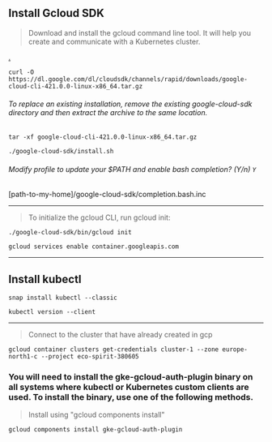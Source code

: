 ## Install  Gcloud SDK
> Download and install the gcloud command line tool. It will help you create and communicate with a Kubernetes cluster.

[.](https://z2jh.jupyter.org/en/latest/kubernetes/google/step-zero-gcp.html)

```
curl -O https://dl.google.com/dl/cloudsdk/channels/rapid/downloads/google-cloud-cli-421.0.0-linux-x86_64.tar.gz
```

###### To replace an existing installation, remove the existing google-cloud-sdk directory and then extract the archive to the same location. 
 
```
tar -xf google-cloud-cli-421.0.0-linux-x86_64.tar.gz 
```
```
./google-cloud-sdk/install.sh
```
###### Modify profile to update your $PATH and enable bash completion? (Y/n)   `Y`

[path-to-my-home]/google-cloud-sdk/completion.bash.inc

---

>  To initialize the gcloud CLI, run gcloud init:

```
./google-cloud-sdk/bin/gcloud init
```

```
gcloud services enable container.googleapis.com
```

---
## Install kubectl

```
snap install kubectl --classic
```

```
kubectl version --client
```
---

> Connect to the cluster that have already created in gcp
```
gcloud container clusters get-credentials cluster-1 --zone europe-north1-c --project eco-spirit-380605
```

### You will need to install the gke-gcloud-auth-plugin binary on all systems where kubectl or Kubernetes custom clients are used. To install the binary, use one of the following methods.

> Install using "gcloud components install"

```
gcloud components install gke-gcloud-auth-plugin
```
